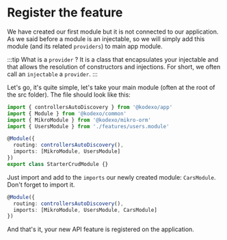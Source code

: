 # Register the feature

We have created our first module but it is not connected to our application. As we said before a module is an injectable, so we will simply add this module (and its related `providers`) to main app module.

:::tip
What is a `provider` ? It is a class that encapsulates your injectable and that allows the resolution of constructors and injections. For short, we often call an `injectable` a `provider`.
:::

Let's go, it's quite simple, let's take your main module (often at the root of the src folder). The file should look like this:

```typescript
import { controllersAutoDiscovery } from '@kodexo/app'
import { Module } from '@kodexo/common'
import { MikroModule } from '@kodexo/mikro-orm'
import { UsersModule } from './features/users.module'

@Module({
  routing: controllersAutoDiscovery(),
  imports: [MikroModule, UsersModule]
})
export class StarterCrudModule {}
```

Just import and add to the `imports` our newly created module: `CarsModule`. Don't forget to import it.

```typescript
@Module({
  routing: controllersAutoDiscovery(),
  imports: [MikroModule, UsersModule, CarsModule]
})
```

And that's it, your new API feature is registered on the application.
